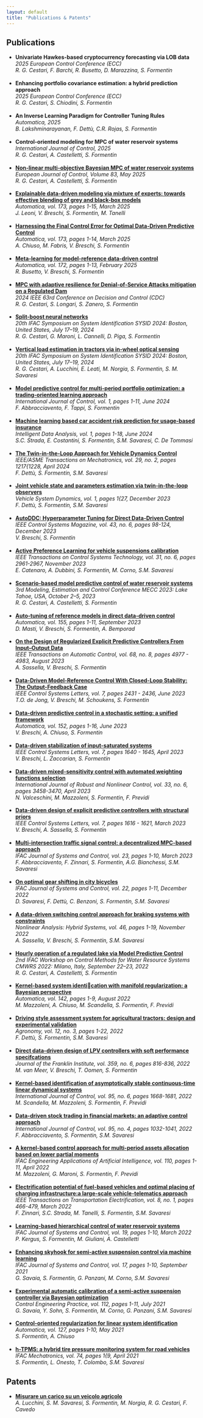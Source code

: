 ```yaml
---
layout: default
title: "Publications & Patents"
---
```


<style>
  #publications ul > li {
    margin-bottom: 1.2em;
  }
</style>


<section id="publications">
  <h2>Publications</h2>

  <ul>
    <li>
      <strong>Univariate Hawkes-based cryptocurrency forecasting via LOB data</strong><br>
      <em>2025 European Control Conference (ECC)</em><br>
      <em>R. G. Cestari, F. Barchi, R. Busetto, D. Marazzina, S. Formentin</em>
    </li>
    <li>
      <strong>Enhancing portfolio covariance estimation: a hybrid prediction approach</strong><br>
      <em>2025 European Control Conference (ECC)</em><br>
      <em>R. G. Cestari, S. Chiodini, S. Formentin</em>
    </li>
    <li>
      <strong>An Inverse Learning Paradigm for Controller Tuning Rules</strong><br>
      <em>Automatica, 2025</em><br>
      <em>B. Lakshminarayanan, F. Dettù, C.R. Rojas, S. Formentin </em>
    </li>
    <li>
      <strong>Control-oriented modeling for MPC of water reservoir systems</strong><br>
      <em>International Journal of Control, 2025</em><br>
      <em>R. G. Cestari, A. Castelletti, S. Formentin</em>
    </li>
    <li>
      <strong><a href="https://doi.org/10.1016/j.ejcon.2025.101205">Non-linear multi-objective Bayesian MPC of water reservoir systems</a></strong><br>
      <em>European Journal of Control, Volume 83, May 2025</em><br>
      <em>R. G. Cestari, A. Castelletti, S. Formentin</em>
    </li>
    <li>
      <strong><a href="https://doi.org/10.1016/j.automatica.2024.112066">Explainable data-driven modeling via mixture of experts: towards effective blending of grey and black-box models</a></strong><br>
      <em>Automatica, vol. 173, pages 1-15, March 2025</em><br>
      <em>J. Leoni, V. Breschi, S. Formentin, M. Tanelli</em>
    </li>
    <li>
      <strong><a href="https://www.researchgate.net/profile/Alessandro-Chiuso/publication/378803961_Harnessing_Uncertainty_for_a_Separation_Principle_in_Direct_Data-Driven_Predictive_Control/links/65eacff4aaf8d548dcb0cfc7/Harnessing-Uncertainty-for-a-Separation-Principle-in-Direct-Data-Driven-Predictive-Control.pdf">Harnessing the Final Control Error for Optimal Data-Driven Predictive Control</a></strong><br>
      <em>Automatica, vol. 173, pages 1-14, March 2025</em><br>
      <em>A. Chiuso, M. Fabris, V. Breschi, S. Formentin</em>
    </li>
    <li>
      <strong><a href="https://doi.org/10.1016/j.automatica.2024.112006">Meta-learning for model-reference data-driven control</a></strong><br>
      <em>Automatica, vol. 172, pages 1-13, February 2025</em><br>
      <em>R. Busetto, V. Breschi, S. Formentin</em>
    </li>
    <li>
      <strong><a href="https://doi.org/10.1109/CDC56724.2024.10886552">MPC with adaptive resilience for Denial-of-Service Attacks mitigation on a Regulated Dam</a></strong><br>
      <em>2024 IEEE 63rd Conference on Decision and Control (CDC)</em><br>
      <em>R. G. Cestari, S. Longari, S. Zanero, S. Formentin</em>
    </li>
    <li>
      <strong><a href="https://doi.org/10.1016/j.ifacol.2024.08.535">Split-boost neural networks</a></strong><br>
      <em>20th IFAC Symposium on System Identification SYSID 2024: Boston, United States, July 17–19, 2024</em><br>
      <em>R. G. Cestari, G. Maroni, L. Cannelli, D. Piga, S. Formentin</em>
    </li>
    <li>
      <strong><a href="https://doi.org/10.1016/j.ifacol.2024.08.584">Vertical load estimation in tractors via in-wheel optical sensing</a></strong><br>
      <em>20th IFAC Symposium on System Identification SYSID 2024: Boston, United States, July 17–19, 2024</em><br>
      <em>R. G. Cestari, A. Lucchini, E. Leati, M. Norgia, S. Formentin, S. M. Savaresi</em>
    </li>
    <li>
      <strong><a href="https://doi.org/10.1080/00207179.2024.2366428">Model predictive control for multi-period portfolio optimization: a trading-oriented learning approach</a></strong><br>
      <em>International Journal of Control, vol. 1, pages 1-11, June 2024</em><br>
      <em>F. Abbracciavento, F. Tappi, S. Formentin</em>
    </li>
    <li>
      <strong><a href="https://doi.org/10.3233/IDA-230971">Machine learning based car accident risk prediction for usage-based insurance</a></strong><br>
      <em>Intelligent Data Analysis, vol. 1, pages 1-18, June 2024</em><br>
      <em>S.C. Strada, E. Costantini, S. Formentin, S.M. Savaresi, C. De Tommasi</em>
    </li>
    <li>
      <strong><a href="https://doi.org/10.1109/TMECH.2023.3292503">The Twin-in-the-Loop Approach for Vehicle Dynamics Control</a></strong><br>
      <em>IEEE/ASME Transactions on Mechatronics, vol. 29, no. 2, pages 1217{1228, April 2024</em><br>
      <em>F. Dettù, S. Formentin, S.M. Savaresi</em>
    </li>
    <li>
      <strong><a href="https://doi.org/10.1080/00423114.2023.2290709">Joint vehicle state and parameters estimation via twin-in-the-loop observers</a></strong><br>
      <em>Vehicle System Dynamics, vol. 1, pages 1{27, December 2023</em><br>
      <em>F. Dettù, S. Formentin, S.M. Savaresi</em>
    </li>
    <li>
      <strong><a href="https://doi.org/10.1109/MCS.2023.3310368">AutoDDC: Hyperparameter Tuning for Direct Data-Driven Control</a></strong><br>
      <em>IEEE Control Systems Magazine, vol. 43, no. 6, pages 98-124, December 2023</em><br>
      <em>V. Breschi, S. Formentin</em>
    </li>
    <li>
      <strong><a href="https://doi.org/10.1109/TCST.2023.3279949">Active Preference Learning for vehicle suspensions calibration</a></strong><br>
      <em>IEEE Transactions on Control Systems Technology, vol. 31, no. 6, pages 2961-2967, November 2023</em><br>
      <em>E. Catenaro, A. Dubbini, S. Formentin, M. Corno, S.M. Savaresi</em>
    </li>
    <li>
      <strong><a href="https://doi.org/10.1016/j.ifacol.2023.12.043">Scenario-based model predictive control of water reservoir systems</a></strong><br>
      <em>3rd Modeling, Estimation and Control Conference MECC 2023: Lake Tahoe, USA, October 2–5, 2023</em><br>
      <em>R. G. Cestari, A. Castelletti, S. Formentin</em>
    </li>
    <li>
      <strong><a href="https://doi.org/10.1016/j.automatica.2023.111110">Auto-tuning of reference models in direct data-driven control</a></strong><br>
      <em>Automatica, vol. 155, pages 1-11, September 2023</em><br>
      <em>D. Masti, V. Breschi, S. Formentin, A. Bemporad</em>
    </li>
    <li>
      <strong><a href="https://doi.org/10.1109/TAC.2022.3219346">On the Design of Regularized Explicit Predictive Controllers From Input–Output Data</a></strong><br>
      <em>IEEE Transactions on Automatic Control, vol. 68, no. 8, pages 4977 - 4983, August 2023</em><br>
      <em>A. Sassella, V. Breschi, S. Formentin</em>
    </li>
    <li>
      <strong><a href="https://doi.org/10.1109/LCSYS.2023.3285424">Data-Driven Model-Reference Control With Closed-Loop Stability: The Output-Feedback Case</a></strong><br>
      <em>IEEE Control Systems Letters, vol. 7, pages 2431 - 2436, June 2023</em><br>
      <em>T.O. de Jong, V. Breschi, M. Schoukens, S. Formentin</em>
    </li>
    <li>
      <strong><a href="https://doi.org/10.1016/j.automatica.2023.110961">Data-driven predictive control in a stochastic setting: a unified framework</a></strong><br>
      <em>Automatica, vol. 152, pages 1-16, June 2023</em><br>
      <em>V. Breschi, A. Chiuso, S. Formentin</em>
    </li>
    <li>
      <strong><a href="https://doi.org/10.1109/LCSYS.2023.3266254">Data-driven stabilization of input-saturated systems</a></strong><br>
      <em>IEEE Control Systems Letters, vol. 7, pages 1640 - 1645, April 2023</em><br>
      <em>V. Breschi, L. Zaccarian, S. Formentin</em>
    </li>
    <li>
      <strong><a href=" https://doi.org/10.1002/rnc.6579">Data-driven mixed-sensitivity control with automated weighting functions selection</a></strong><br>
      <em>International Journal of Robust and Nonlinear Control, vol. 33, no. 6, pages 3458-3470, April 2023</em><br>
      <em>N. Valceschini, M. Mazzoleni, S. Formentin, F. Previdi</em>
    </li>
    <li>
      <strong><a href="https://doi.org/10.1109/LCSYS.2023.3258913">Data-driven design of explicit predictive controllers with structural priors</a></strong><br>
      <em>IEEE Control Systems Letters, vol. 7, pages 1616 - 1621, March 2023</em><br>
      <em>V. Breschi, A. Sassella, S. Formentin</em>
    </li>
    <li>
      <strong><a href="https://doi.org/10.1016/j.ifacsc.2022.100214">Multi-intersection traffic signal control: a decentralized MPC-based approach</a></strong><br>
      <em>IFAC Journal of Systems and Control, vol. 23, pages 1-10, March 2023</em><br>
      <em>F. Abbracciavento, F. Zinnari, S. Formentin, A.G. Bianchessi, S.M. Savaresi</em>
    </li>
    <li>
      <strong><a href="https://doi.org/10.1016/j.ifacsc.2022.100211">On optimal gear shifting in city bicycles</a></strong><br>
      <em>IFAC Journal of Systems and Control, vol. 22, pages 1-11, December 2022</em><br>
      <em>D. Savaresi, F. Dettù, C. Benzoni, S. Formentin, S.M. Savaresi</em>
    </li>
    <li>
      <strong><a href="https://doi.org/10.1016/j.nahs.2022.101220">A data-driven switching control approach for braking systems with constraints</a></strong><br>
      <em>Nonlinear Analysis: Hybrid Systems, vol. 46, pages 1-19, November 2022</em><br>
      <em>A. Sassella, V. Breschi, S. Formentin, S.M. Savaresi</em>
    </li>
    <li>
      <strong><a href="https://doi.org/10.1016/j.ifacol.2022.11.002">Hourly operation of a regulated lake via Model Predictive Control</a></strong><br>
      <em>2nd IFAC Workshop on Control Methods for Water Resource Systems CMWRS 2022: Milano, Italy, September 22–23, 2022</em><br>
      <em>R. G. Cestari, A. Castelletti, S. Formentin</em>
    </li>
    <li>
      <strong><a href="https://doi.org/10.1016/j.automatica.2022.110419">Kernel-based system identication with manifold regularization: a Bayesian perspective</a></strong><br>
      <em>Automatica, vol. 142, pages 1-9, August 2022</em><br>
      <em>M. Mazzoleni, A. Chiuso, M. Scandella, S. Formentin, F. Previdi</em>
    </li>
    <li>
      <strong><a href="https://doi.org/10.3390/agronomy12030590">Driving style assessment system for agricultural tractors: design and experimental validation</a></strong><br>
      <em>Agronomy, vol. 12, no. 3, pages 1-22, 2022</em><br>
      <em>F. Dettù, S. Formentin, S.M. Savaresi</em>
    </li>
    <li>
      <strong><a href="https://doi.org/10.1080/00207179.2020.1868580">Direct data-driven design of LPV controllers with soft performance specifcations</a></strong><br>
      <em>Journal of the Franklin Institute, vol. 359, no. 6, pages 816-836, 2022</em><br>
      <em>M. van Meer, V. Breschi, T. Oomen, S. Formentin</em>
    </li>
    <li>
      <strong><a href="https://doi.org/10.1016/j.jfranklin.2021.04.052">Kernel-based identification of asymptotically stable continuous-time linear dynamical systems</a></strong><br>
      <em>International Journal of Control, vol. 95, no. 6, pages 1668-1681, 2022</em><br>
      <em>M. Scandella, M. Mazzoleni, S. Formentin, F. Previdi</em>
    </li>
    <li>
      <strong><a href="https://doi.org/10.1080/00207179.2020.1837395">Data-driven stock trading in financial markets: an adaptive control approach</a></strong><br>
      <em>International Journal of Control, vol. 95, no. 4, pages 1032-1041, 2022</em><br>
      <em>F. Abbracciavento, S. Formentin, S.M. Savaresi</em>
    </li>
    <li>
      <strong><a href="https://doi.org/10.1016/j.engappai.2021.104659">A kernel-based control approach for multi-period assets allocation based on lower partial moments</a></strong><br>
      <em>IFAC Engineering Applications of Artificial Intelligence, vol. 110, pages 1-11, April 2022</em><br>
      <em>M. Mazzoleni, G. Maroni, S. Formentin, F. Previdi</em>
    </li>
    <li>
      <strong><a href="https://doi.org/10.1109/TTE.2021.3114497">Electrification potential of fuel-based vehicles and optimal placing of charging infrastructure:a large-scale vehicle-telematics approach</a></strong><br>
      <em>IEEE Transactions on Transportation Electrification, vol. 8, no. 1, pages 466-479, March 2022</em><br>
      <em>F. Zinnari, S.C. Strada, M. Tanelli, S. Formentin, S.M. Savaresi</em>
    </li>
    <li>
      <strong><a href="https://doi.org/10.1016/j.ifacsc.2022.100185">Learning-based hierarchical control of water reservoir systems</a></strong><br>
      <em>IFAC Journal of Systems and Control, vol. 19, pages 1-10, March 2022</em><br>
      <em>P. Kergus, S. Formentin, M. Giuliani, A. Castelletti</em>
    </li>
    <li>
      <strong><a href="https://doi.org/10.1016/j.ifacsc.2021.100161">Enhancing skyhook for semi-active suspension control via machine learning</a></strong><br>
      <em>IFAC Journal of Systems and Control, vol. 17, pages 1-10, September 2021</em><br>
      <em>G. Savaia, S. Formentin, G. Panzani, M. Corno, S.M. Savaresi</em>
    </li>
    <li>
    <strong><a href="https://doi.org/10.1016/j.conengprac.2021.104826">Experimental automatic calibration of a semi-active suspension controller via Bayesian optimization</a></strong><br>
    <em>Control Engineering Practice, vol. 112, pages 1-11, July 2021</em><br>
    <em>G. Savaia, Y. Sohn, S. Formentin, M. Corno, G. Panzani, S.M. Savaresi</em>
  </li>
  <li>
    <strong><a href="https://doi.org/10.1016/j.automatica.2021.109539">Control-oriented regularization for linear system identification</a></strong><br>
    <em>Automatica, vol. 127, pages 1-10, May 2021</em><br>
    <em>S. Formentin, A. Chiuso</em>
  </li>
  <li>
    <strong><a href="https://doi.org/10.1016/j.mechatronics.2021.102492">h-TPMS: a hybrid tire pressure monitoring system for road vehicles</a></strong><br>
    <em>IFAC Mechatronics, vol. 74, pages 1{9, April 2021</em><br>
    <em>S. Formentin, L. Onesto, T. Colombo, S.M. Savaresi</em>
  </li>
  </ul>
</section>

<section id="patents">
  <h2>Patents</h2>
  <ul>
    <li>
      <a href="https://hdl.handle.net/11311/1282026"><strong>Misurare un carico su un veicolo agricolo</strong></a><br>
      <em>A. Lucchini, S. M. Savaresi, S. Formentin, M. Norgia, R. G. Cestari, F. Cavedo</em>
    </li>
  </ul>
</section>
